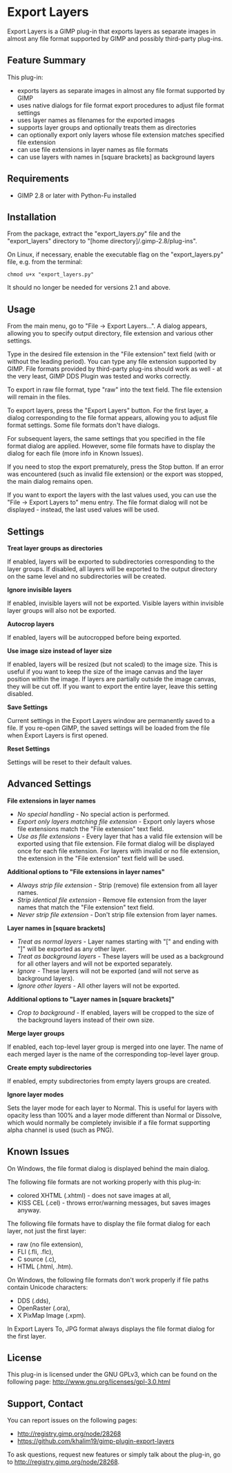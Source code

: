 Export Layers
=============

Export Layers is a GIMP plug-in that exports layers as separate images in almost any file
format supported by GIMP and possibly third-party plug-ins.

Feature Summary
---------------

This plug-in:
* exports layers as separate images in almost any file format supported by GIMP
* uses native dialogs for file format export procedures to adjust file format settings
* uses layer names as filenames for the exported images
* supports layer groups and optionally treats them as directories
* can optionally export only layers whose file extension matches specified file extension
* can use file extensions in layer names as file formats
* can use layers with names in [square brackets] as background layers

Requirements
------------

* GIMP 2.8 or later with Python-Fu installed

Installation
------------

From the package, extract the "export_layers.py" file and the "export_layers" directory
to "[home directory]/.gimp-2.8/plug-ins".

On Linux, if necessary, enable the executable flag on the "export_layers.py" file,
e.g. from the terminal:

    chmod u+x "export_layers.py"

It should no longer be needed for versions 2.1 and above.

Usage
-----

From the main menu, go to "File -> Export Layers...". A dialog appears, allowing
you to specify output directory, file extension and various other settings.

Type in the desired file extension in the "File extension" text field (with or without
the leading period). You can type any file extension supported by GIMP. File formats
provided by third-party plug-ins should work as well - at the very least,
GIMP DDS Plugin was tested and works correctly.

To export in raw file format, type "raw" into the text field. The file extension
will remain in the files.

To export layers, press the "Export Layers" button. For the first layer,
a dialog corresponding to the file format appears, allowing you to adjust file
format settings. Some file formats don't have dialogs.

For subsequent layers, the same settings that you specified in the file format
dialog are applied. However, some file formats have to display the dialog
for each file (more info in Known Issues).

If you need to stop the export prematurely, press the Stop button. If an error was
encountered (such as invalid file extension) or the export was stopped, the main
dialog remains open.

If you want to export the layers with the last values used, you can use the
"File -> Export Layers to" menu entry. The file format dialog will not be displayed -
instead, the last used values will be used.

Settings
--------

**Treat layer groups as directories**

If enabled, layers will be exported to subdirectories corresponding to the layer groups.
If disabled, all layers will be exported to the output directory on the same level
and no subdirectories will be created.

**Ignore invisible layers**

If enabled, invisible layers will not be exported. Visible layers within
invisible layer groups will also not be exported.

**Autocrop layers**

If enabled, layers will be autocropped before being exported.

**Use image size instead of layer size**

If enabled, layers will be resized (but not scaled) to the image size. This is
useful if you want to keep the size of the image canvas and the layer position
within the image. If layers are partially outside the image canvas,
they will be cut off. If you want to export the entire layer,
leave this setting disabled.

**Save Settings**

Current settings in the Export Layers window are permanently saved to a file.
If you re-open GIMP, the saved settings will be loaded from the file when
Export Layers is first opened.

**Reset Settings**

Settings will be reset to their default values.

Advanced Settings
-----------------

**File extensions in layer names**

* *No special handling* - No special action is performed.
* *Export only layers matching file extension* - Export only layers whose file
extensions match the "File extension" text field.
* *Use as file extensions* - Every layer that has a valid file extension will be
exported using that file extension. File format dialog will be displayed once
for each file extension. For layers with invalid or no file extension,
the extension in the "File extension" text field will be used.

**Additional options to "File extensions in layer names"**

- *Always strip file extension* - Strip (remove) file extension from all layer names.
- *Strip identical file extension* - Remove file extension from the layer names that
match the "File extension" text field.
- *Never strip file extension* - Don't strip file extension from layer names.

**Layer names in [square brackets]**

* *Treat as normal layers* - Layer names starting with "[" and ending with "]"
will be exported as any other layer.
* *Treat as background layers* - These layers will be used as a background
for all other layers and will not be exported separately.
* *Ignore* - These layers will not be exported (and will not serve as background layers).
* *Ignore other layers* - All other layers will not be exported.

**Additional options to "Layer names in [square brackets]"**

- *Crop to background* - If enabled, layers will be cropped to the size of the
background layers instead of their own size.

**Merge layer groups**

If enabled, each top-level layer group is merged into one layer. The name
of each merged layer is the name of the corresponding top-level layer group.

**Create empty subdirectories**

If enabled, empty subdirectories from empty layers groups are created.

**Ignore layer modes**

Sets the layer mode for each layer to Normal. This is useful for layers with opacity
less than 100% and a layer mode different than Normal or Dissolve, which would
normally be completely invisible if a file format supporting alpha channel is used
(such as PNG).

Known Issues
------------

On Windows, the file format dialog is displayed behind the main dialog.

The following file formats are not working properly with this plug-in:
* colored XHTML (.xhtml) - does not save images at all,
* KISS CEL (.cel) - throws error/warning messages, but saves images anyway.

The following file formats have to display the file format dialog for each layer,
not just the first layer:
* raw (no file extension),
* FLI (.fli, .flc),
* C source (.c),
* HTML (.html, .htm).

On Windows, the following file formats don't work properly if file paths contain Unicode characters:
* DDS (.dds),
* OpenRaster (.ora),
* X PixMap Image (.xpm).

In Export Layers To, JPG format always displays the file format dialog for the first layer.

License
-------

This plug-in is licensed under the GNU GPLv3, which can be found on the following page:
http://www.gnu.org/licenses/gpl-3.0.html

Support, Contact
----------------

You can report issues on the following pages:
* http://registry.gimp.org/node/28268
* https://github.com/khalim19/gimp-plugin-export-layers

To ask questions, request new features or simply talk about the plug-in,
go to http://registry.gimp.org/node/28268.
